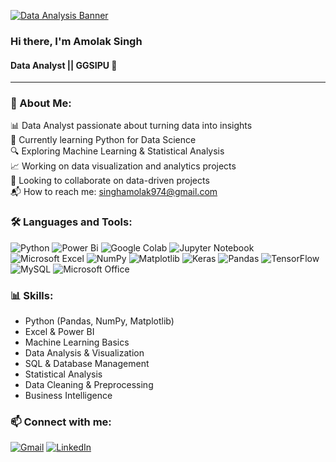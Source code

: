 [![Data Analysis Banner](https://img.shields.io/badge/Data%20Analysis-Insights%20Through%20Numbers-blue?style=for-the-badge&logo=microsoftexcel&logoColor=white)](https://github.com/jha-aman09)
### **Hi there, I'm Amolak Singh**

#### Data Analyst || GGSIPU 👋

----

### 💫 About Me:
📊 Data Analyst passionate about turning data into insights  
🌱 Currently learning Python for Data Science  
🔍 Exploring Machine Learning & Statistical Analysis  
📈 Working on data visualization and analytics projects  
👥 Looking to collaborate on data-driven projects  
📬 How to reach me: [singhamolak974@gmail.com](mailto:singhamolak974@gmail.com)

### 🛠️ Languages and Tools:
![Python](https://img.shields.io/badge/python-3670A0?style=for-the-badge&logo=python&logoColor=ffdd54)
![Power Bi](https://img.shields.io/badge/power_bi-F2C811?style=for-the-badge&logo=powerbi&logoColor=black)
	![Google Colab](https://img.shields.io/badge/Google%20Colab-%23F9A825.svg?style=for-the-badge&logo=googlecolab&logoColor=white)
 ![Jupyter Notebook](https://img.shields.io/badge/jupyter-%23FA0F00.svg?style=for-the-badge&logo=jupyter&logoColor=white)
 	![Microsoft Excel](https://img.shields.io/badge/Microsoft_Excel-217346?style=for-the-badge&logo=microsoft-excel&logoColor=white)
 ![NumPy](https://img.shields.io/badge/numpy-%23013243.svg?style=for-the-badge&logo=numpy&logoColor=white)
 ![Matplotlib](https://img.shields.io/badge/Matplotlib-%23ffffff.svg?style=for-the-badge&logo=Matplotlib&logoColor=black)
 ![Keras](https://img.shields.io/badge/Keras-%23D00000.svg?style=for-the-badge&logo=Keras&logoColor=white)
 ![Pandas](https://img.shields.io/badge/pandas-%23150458.svg?style=for-the-badge&logo=pandas&logoColor=white)
 ![TensorFlow](https://img.shields.io/badge/TensorFlow-%23FF6F00.svg?style=for-the-badge&logo=TensorFlow&logoColor=white)
 	![MySQL](https://img.shields.io/badge/mysql-4479A1.svg?style=for-the-badge&logo=mysql&logoColor=white)
   	![Microsoft Office](https://img.shields.io/badge/Microsoft_Office-D83B01?style=for-the-badge&logo=microsoft-office&logoColor=white)


### 📊 Skills:
- Python (Pandas, NumPy, Matplotlib)
- Excel & Power BI
- Machine Learning Basics
- Data Analysis & Visualization
- SQL & Database Management
- Statistical Analysis
- Data Cleaning & Preprocessing
- Business Intelligence

### 📫 Connect with me:
[![Gmail](https://img.shields.io/badge/Gmail-D14836?style=for-the-badge&logo=gmail&logoColor=white)](mailto:singhamolak974@gmail.com)
[![LinkedIn](https://img.shields.io/badge/LinkedIn-0077B5?style=for-the-badge&logo=linkedin&logoColor=white)](https://linkedin.com/in/amolak--singh)
